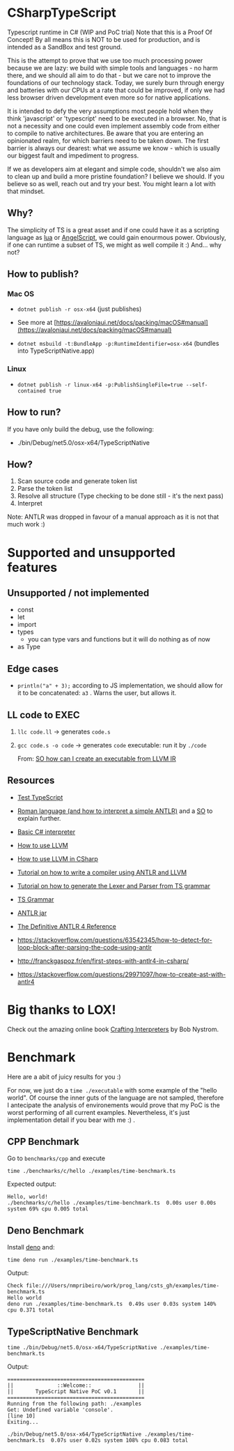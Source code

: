 
# CSharpTypeScript

Typescript runtime in C# (WIP and PoC trial)
Note that this is a Proof Of Concept!
By all means this is NOT to be used for production, and is intended as a SandBox and test ground.

This is the attempt to prove that we use too much processing power because we are lazy: we build with simple tools and languages - no harm there, and we should all aim to do that - but we care not to improve the foundations of our technology stack. Today, we surely burn through energy and batteries with our CPUs at a rate that could be improved, if only we had less browser driven development even more so for native applications.

It is intended to defy the very assumptions most people hold when they think 'javascript' or 'typescript' need to be executed in a browser. No, that is not a necessity and one could even implement assembly code from either to compile to native architectures.
Be aware that you are entering an opinionated realm, for which barriers need to be taken down. The first barrier is always our dearest: what we assume we know - which is usually our biggest fault and impediment to progress.

If we as developers aim at elegant and simple code, shouldn't we also aim to clean up and build a more pristine foundation? I believe we should. If you believe so as well, reach out and try your best. You might learn a lot with that mindset.

## Why?

The simplicity of TS is a great asset and if one could have it as a scripting language as [lua](https://www.lua.org/home.html) or [AngelScript](https://www.angelcode.com/angelscript/), we could gain enourmous power. Obviously, if one can runtime a subset of TS, we might as well compile it :)
And... why not?

## How to publish?

### Mac OS

- `dotnet publish -r osx-x64` (just publishes)

- See more at [https://avaloniaui.net/docs/packing/macOS#manual](https://avaloniaui.net/docs/packing/macOS#manual)

- `dotnet msbuild -t:BundleApp -p:RuntimeIdentifier=osx-x64` (bundles into TypeScriptNative.app)

### Linux

- `dotnet publish -r linux-x64 -p:PublishSingleFile=true --self-contained true`

## How to run?

If you have only build the debug, use the following:

- ./bin/Debug/net5.0/osx-x64/TypeScriptNative

## How?

1. Scan source code and generate token list
2. Parse the token list
3. Resolve all structure (Type checking to be done still - it's the next pass)
4. Interpret

Note: ANTLR was dropped in favour of a manual approach as it is not that much work :)

# Supported and unsupported features

## Unsupported / not implemented

- const
- let
- import
- types
  - you can type vars and functions but it will do nothing as of now
- as Type

## Edge cases

- `println("a" + 3);` according to JS implementation, we should allow for it to be concatenated: `a3` . Warns the user, but allows it.

## LL code to EXEC

1. `llc code.ll` -> generates `code.s`
2. `gcc code.s -o code` -> generates `code` executable: run it by `./code`

   From: [SO how can I create an executable from LLVM IR](https://stackoverflow.com/questions/45985953/how-can-i-create-an-executable-from-llvm-ir)

## Resources

- [Test TypeScript](https://codesandbox.io/s/react-typescript-playground-forked-ipe11?file=/src/index.tsx)

- [Roman language (and how to interpret a simple ANTLR)](https://gjdanis.github.io/2016/01/23/roman/) and a [SO](https://codereview.stackexchange.com/questions/117711/roman-numerals-with-antlr) to explain further.

- [Basic C# interpreter](https://github.com/pg94au/Blinkenlights-.NET-Basic-Interpreter)

- [How to use LLVM](https://tomassetti.me/a-tutorial-on-how-to-write-a-compiler-using-llvm/)
- [How to use LLVM in CSharp](https://ice1000.org/llvm-cs/en/CSharpLangImpl03/)

- [Tutorial on how to write a compiler using ANTLR and LLVM](https://tomassetti.me/a-tutorial-on-how-to-write-a-compiler-using-llvm/)
- [Tutorial on how to generate the Lexer and Parser from TS grammar](https://hayeol.tistory.com/45)
- [TS Grammar](https://github.com/antlr/grammars-v4/tree/master/typescript)
- [ANTLR jar](https://www.antlr.org/download.html)
- [The Definitive ANTLR 4 Reference](https://pragprog.com/titles/tpantlr2/the-definitive-antlr-4-reference/)

- https://stackoverflow.com/questions/63542345/how-to-detect-for-loop-block-after-parsing-the-code-using-antlr

- http://franckgaspoz.fr/en/first-steps-with-antlr4-in-csharp/

- https://stackoverflow.com/questions/29971097/how-to-create-ast-with-antlr4

# Big thanks to LOX!

Check out the amazing online book [Crafting Interpreters](https://craftinginterpreters.com) by Bob Nystrom.

# Benchmark

Here are a abit of juicy results for you :)

For now, we just do a `time ./executable` with some example of the "hello world". Of course the inner guts of the language are not sampled, therefore I antecipate the analysis of environements would prove that my PoC is the worst performing of all current examples. Nevertheless, it's just implementation detail if you bear with me :) .

## CPP Benchmark

Go to `benchmarks/cpp` and execute

`time ./benchmarks/c/hello ./examples/time-benchmark.ts`

Expected output:

```
Hello, world!
./benchmarks/c/hello ./examples/time-benchmark.ts  0.00s user 0.00s system 69% cpu 0.005 total
```

## Deno Benchmark

Install [deno](https://deno.land) and:

`time deno run ./examples/time-benchmark.ts`

Output:

```
Check file:///Users/nmpribeiro/work/prog_lang/csts_gh/examples/time-benchmark.ts
Hello world
deno run ./examples/time-benchmark.ts  0.49s user 0.03s system 140% cpu 0.371 total
```

## TypeScriptNative Benchmark

`time ./bin/Debug/net5.0/osx-x64/TypeScriptNative ./examples/time-benchmark.ts`

Output:

```
============================================
||              ::Welcome::               ||
||       TypeScript Native PoC v0.1       ||
============================================
Running from the following path: ./examples
Get: Undefined variable 'console'.
[line 10]
Exiting...

./bin/Debug/net5.0/osx-x64/TypeScriptNative ./examples/time-benchmark.ts  0.07s user 0.02s system 108% cpu 0.083 total
```